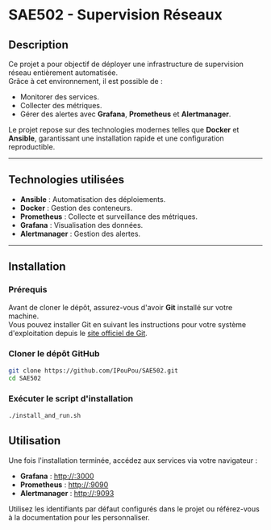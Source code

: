 # SAE502 - Supervision Réseaux

## Description  
Ce projet a pour objectif de déployer une infrastructure de supervision réseau entièrement automatisée.  
Grâce à cet environnement, il est possible de :  
- Monitorer des services.  
- Collecter des métriques.  
- Gérer des alertes avec **Grafana**, **Prometheus** et **Alertmanager**.  

Le projet repose sur des technologies modernes telles que **Docker** et **Ansible**, garantissant une installation rapide et une configuration reproductible.  

---

## Technologies utilisées  
- **Ansible** : Automatisation des déploiements.  
- **Docker** : Gestion des conteneurs.  
- **Prometheus** : Collecte et surveillance des métriques.  
- **Grafana** : Visualisation des données.  
- **Alertmanager** : Gestion des alertes.  

---

## Installation  
### Prérequis  
Avant de cloner le dépôt, assurez-vous d'avoir **Git** installé sur votre machine.  
Vous pouvez installer Git en suivant les instructions pour votre système d'exploitation depuis le [site officiel de Git](https://git-scm.com/).
### Cloner le dépôt GitHub  
```bash
git clone https://github.com/IPouPou/SAE502.git
cd SAE502
```

### Exécuter le script d'installation  

```bash
./install_and_run.sh
```
## Utilisation  

Une fois l'installation terminée, accédez aux services via votre navigateur :  

- **Grafana** : [http://<votre-ip>:3000](http://<votre-ip>:3000)  
- **Prometheus** : [http://<votre-ip>:9090](http://<votre-ip>:9090)  
- **Alertmanager** : [http://<votre-ip>:9093](http://<votre-ip>:9093)  

Utilisez les identifiants par défaut configurés dans le projet ou référez-vous à la documentation pour les personnaliser.  

